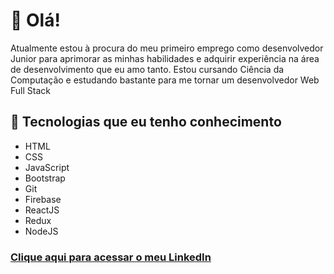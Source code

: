 # 👋 Olá!

<p>Atualmente estou à procura do meu primeiro emprego como desenvolvedor Junior para aprimorar as minhas habilidades e adquirir experiência na área de desenvolvimento que eu amo tanto. Estou cursando Ciência da Computação e estudando bastante para me tornar um desenvolvedor Web Full Stack</p>

## :rocket: Tecnologias que eu tenho conhecimento

- HTML
- CSS
- JavaScript
- Bootstrap
- Git
- Firebase
- ReactJS
- Redux
- NodeJS

### <a href="https://www.linkedin.com/in/matheus-medeiros-da-silva/">Clique aqui para acessar o meu LinkedIn</a>
